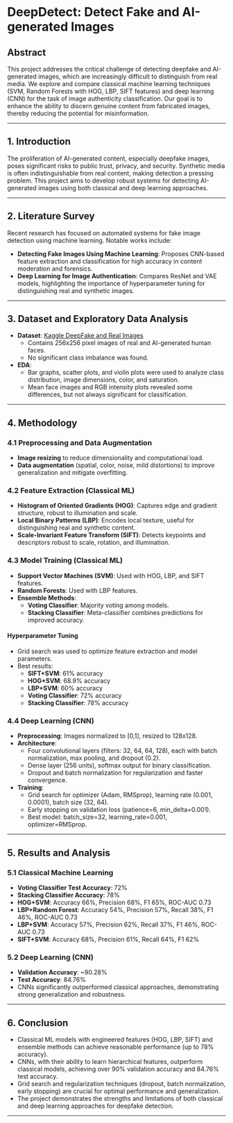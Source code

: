 # DeepDetect: Detect Fake and AI-generated Images

## Abstract

This project addresses the critical challenge of detecting deepfake and AI-generated images, which are increasingly difficult to distinguish from real media. We explore and compare classical machine learning techniques (SVM, Random Forests with HOG, LBP, SIFT features) and deep learning (CNN) for the task of image authenticity classification. Our goal is to enhance the ability to discern genuine content from fabricated images, thereby reducing the potential for misinformation.

---

## 1. Introduction

The proliferation of AI-generated content, especially deepfake images, poses significant risks to public trust, privacy, and security. Synthetic media is often indistinguishable from real content, making detection a pressing problem. This project aims to develop robust systems for detecting AI-generated images using both classical and deep learning approaches.

---

## 2. Literature Survey

Recent research has focused on automated systems for fake image detection using machine learning. Notable works include:
- **Detecting Fake Images Using Machine Learning**: Proposes CNN-based feature extraction and classification for high accuracy in content moderation and forensics.
- **Deep Learning for Image Authentication**: Compares ResNet and VAE models, highlighting the importance of hyperparameter tuning for distinguishing real and synthetic images.

---

## 3. Dataset and Exploratory Data Analysis

- **Dataset**: [Kaggle DeepFake and Real Images](https://www.kaggle.com/datasets/manjilkarki/deepfake-and-real-images)
    - Contains 256x256 pixel images of real and AI-generated human faces.
    - No significant class imbalance was found.
- **EDA**:
    - Bar graphs, scatter plots, and violin plots were used to analyze class distribution, image dimensions, color, and saturation.
    - Mean face images and RGB intensity plots revealed some differences, but not always significant for classification.

---

## 4. Methodology

### 4.1 Preprocessing and Data Augmentation
- **Image resizing** to reduce dimensionality and computational load.
- **Data augmentation** (spatial, color, noise, mild distortions) to improve generalization and mitigate overfitting.

### 4.2 Feature Extraction (Classical ML)
- **Histogram of Oriented Gradients (HOG)**: Captures edge and gradient structure, robust to illumination and scale.
- **Local Binary Patterns (LBP)**: Encodes local texture, useful for distinguishing real and synthetic content.
- **Scale-Invariant Feature Transform (SIFT)**: Detects keypoints and descriptors robust to scale, rotation, and illumination.

### 4.3 Model Training (Classical ML)
- **Support Vector Machines (SVM)**: Used with HOG, LBP, and SIFT features.
- **Random Forests**: Used with LBP features.
- **Ensemble Methods**:
    - **Voting Classifier**: Majority voting among models.
    - **Stacking Classifier**: Meta-classifier combines predictions for improved accuracy.

#### Hyperparameter Tuning
- Grid search was used to optimize feature extraction and model parameters.
- Best results:
    - **SIFT+SVM**: 61% accuracy
    - **HOG+SVM**: 68.9% accuracy
    - **LBP+SVM**: 60% accuracy
    - **Voting Classifier**: 72% accuracy
    - **Stacking Classifier**: 78% accuracy

### 4.4 Deep Learning (CNN)
- **Preprocessing**: Images normalized to [0,1], resized to 128x128.
- **Architecture**:
    - Four convolutional layers (filters: 32, 64, 64, 128), each with batch normalization, max pooling, and dropout (0.2).
    - Dense layer (256 units), softmax output for binary classification.
    - Dropout and batch normalization for regularization and faster convergence.
- **Training**:
    - Grid search for optimizer (Adam, RMSprop), learning rate (0.001, 0.0001), batch size (32, 64).
    - Early stopping on validation loss (patience=6, min_delta=0.001).
    - Best model: batch_size=32, learning_rate=0.001, optimizer=RMSprop.

---

## 5. Results and Analysis

### 5.1 Classical Machine Learning
- **Voting Classifier Test Accuracy**: 72%
- **Stacking Classifier Accuracy**: 78%
- **HOG+SVM**: Accuracy 66%, Precision 68%, F1 65%, ROC-AUC 0.73
- **LBP+Random Forest**: Accuracy 54%, Precision 57%, Recall 38%, F1 46%, ROC-AUC 0.73
- **LBP+SVM**: Accuracy 57%, Precision 62%, Recall 37%, F1 46%, ROC-AUC 0.73
- **SIFT+SVM**: Accuracy 68%, Precision 61%, Recall 64%, F1 62%

### 5.2 Deep Learning (CNN)
- **Validation Accuracy**: ~90.28%
- **Test Accuracy**: 84.76%
- CNNs significantly outperformed classical approaches, demonstrating strong generalization and robustness.

---

## 6. Conclusion

- Classical ML models with engineered features (HOG, LBP, SIFT) and ensemble methods can achieve reasonable performance (up to 78% accuracy).
- CNNs, with their ability to learn hierarchical features, outperform classical models, achieving over 90% validation accuracy and 84.76% test accuracy.
- Grid search and regularization techniques (dropout, batch normalization, early stopping) are crucial for optimal performance and generalization.
- The project demonstrates the strengths and limitations of both classical and deep learning approaches for deepfake detection.

---

